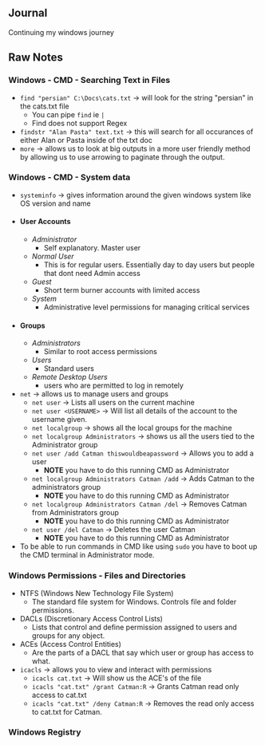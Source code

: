## Journal
Continuing my windows journey

## Raw Notes
### Windows - CMD - Searching Text in Files
- ```find "persian" C:\Docs\cats.txt``` -> will look for the string "persian" in the cats.txt file
	- You can pipe ```find``` ie ```|```
	- Find does not support Regex
- ```findstr "Alan Pasta" text.txt``` -> this will search for all occurances of either Alan or Pasta inside of the txt doc
- ```more``` -> allows us to look at big outputs in a more user friendly method by allowing us to use arrowing to paginate through the output.

### Windows - CMD - System data
- ```systeminfo``` -> gives information around the given windows system like OS version and name
- #### User Accounts
	- *Administrator*
		- Self explanatory. Master user
	- *Normal User*
		- This is for regular users. Essentially day to day users but people that dont need Admin access
	- *Guest*
		- Short term burner accounts with limited access
	- *System*
		- Administrative level permissions for managing critical services
- #### Groups
	- *Administrators*
		- Similar to root access permissions
	- *Users* 
		- Standard users
	- *Remote Desktop Users* 
		- users who are permitted to log in remotely
- ```net``` -> allows us to manage users and groups
	- ```net user``` -> Lists all users on the current machine
	- ```net user <USERNAME>``` -> Will list all details of the account to the username given.
	- ```net localgroup``` -> shows all the local groups for the machine
	- ```net localgroup Administrators``` -> shows us all the users tied to the Administrator group
	- ```net user /add Catman thiswouldbeapassword``` -> Allows you to add a user 
		- ****NOTE**** you have to do this running CMD as Administrator
	- ```net localgroup Administrators Catman /add``` -> Adds Catman to the administrators group
		- ****NOTE**** you have to do this running CMD as Administrator
	- ```net localgroup Administrators Catman /del``` -> Removes Catman from Administrators group
		- ****NOTE**** you have to do this running CMD as Administrator
	- ```net user /del Catman``` -> Deletes the user Catman
		- ****NOTE**** you have to do this running CMD as Administrator
- To be able to run commands in CMD like using ```sudo``` you have to boot up the CMD terminal in Administrator mode.

### Windows Permissions - Files and Directories
- NTFS (Windows New Technology File System)
	- The standard file system for Windows. Controls file and folder permissions.
- DACLs (Discretionary Access Control Lists)
	- Lists that control and define permission assigned to users and groups for any object.
- ACEs (Access Control Entities)
	- Are the parts of a DACL that say which user or group has access to what.
- ```icacls``` -> allows you to view and interact with permissions
	- ```icacls cat.txt``` -> Will show us the ACE's of the file
	- ```icacls "cat.txt" /grant Catman:R``` -> Grants Catman read only access to cat.txt
	- ```icacls "cat.txt" /deny Catman:R``` -> Removes the read only access to cat.txt for Catman.

### Windows Registry
